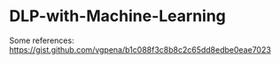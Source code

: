 # DLP-with-Machine-Learning

Some references:
https://gist.github.com/vgpena/b1c088f3c8b8c2c65dd8edbe0eae7023
